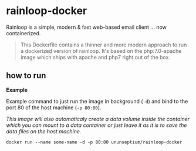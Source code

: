 # rainloop-docker
Rainloop is a simple, modern & fast web-based email client ... now containerized.

> This Dockerfile contains a thinner and more modern approach to run a dockerized version of rainloop. 
> It's based on the php:7.0-apache image which ships with apache and php7 right out of the box.

## how to run

**Example**

Example command to just run the image in background (`-d`) and bind to the port 80 of the host machine (`-p 80:80`).

_This image will also automaticaly create a data volume inside the container which you can mount to a data container or just leave it as it is to save the data files on the host machine._

`docker run --name some-name -d -p 80:80 ununseptium/rainloop-docker`
